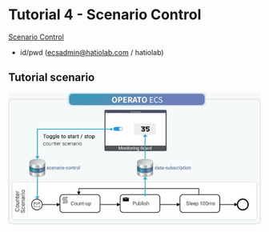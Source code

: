 # Tutorial 4 - Scenario Control

[Scenario Control](https://operato-ecs.opa-x.com/domain/system/board-viewer/f2a58c71-f2cc-4111-adbc-99ffc8d3bbe2?title=SAMPLE%20MENU)

- id/pwd (ecsadmin@hatiolab.com / hatiolab)

## Tutorial scenario

![Scenario Diagram](./tutorial-04-scenario.jpg)
